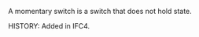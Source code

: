 A momentary switch is a switch that does not hold state.

<!-- end of short definition -->
 HISTORY: Added in IFC4.
